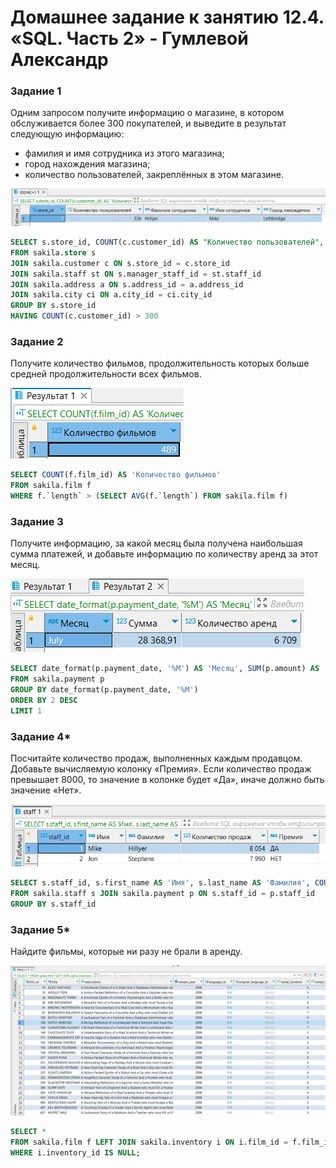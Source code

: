 # Домашнее задание к занятию 12.4. «SQL. Часть 2» - Гумлевой Александр

### Задание 1

Одним запросом получите информацию о магазине, в котором обслуживается более 300 покупателей, и выведите в результат следующую информацию: 
- фамилия и имя сотрудника из этого магазина;
- город нахождения магазина;
- количество пользователей, закреплённых в этом магазине.

![Задание 1](./img/img-1.png)  

```sql
SELECT s.store_id, COUNT(c.customer_id) AS "Количество пользователей", st.last_name AS "Фамилия сотрудника", st.first_name AS "Имя сотрудника", ci.city AS "Город нахождения"
FROM sakila.store s
JOIN sakila.customer c ON s.store_id = c.store_id
JOIN sakila.staff st ON s.manager_staff_id = st.staff_id 
JOIN sakila.address a ON s.address_id = a.address_id
JOIN sakila.city ci ON a.city_id = ci.city_id
GROUP BY s.store_id
HAVING COUNT(c.customer_id) > 300
```

### Задание 2

Получите количество фильмов, продолжительность которых больше средней продолжительности всех фильмов.

![Задание 2](./img/img-2.png)

```sql
SELECT COUNT(f.film_id) AS 'Количество фильмов'
FROM sakila.film f
WHERE f.`length` > (SELECT AVG(f.`length`) FROM sakila.film f)
```

### Задание 3

Получите информацию, за какой месяц была получена наибольшая сумма платежей, и добавьте информацию по количеству аренд за этот месяц.

![Задание 2](./img/img-3.png)

```sql
SELECT date_format(p.payment_date, '%M') AS 'Месяц', SUM(p.amount) AS 'Сумма', COUNT(p.rental_id) AS 'Количество аренд'
FROM sakila.payment p
GROUP BY date_format(p.payment_date, '%M')
ORDER BY 2 DESC 
LIMIT 1
```

### Задание 4*

Посчитайте количество продаж, выполненных каждым продавцом. Добавьте вычисляемую колонку «Премия». Если количество продаж превышает 8000, то значение в колонке будет «Да», иначе должно быть значение «Нет».

![Задание 4](./img/img-4.png)

```sql
SELECT s.staff_id, s.first_name AS 'Имя', s.last_name AS 'Фамилия', COUNT(p.payment_id) AS 'Количество продаж', IF(COUNT(p.payment_id)>8000, 'ДА', 'НЕТ') AS 'Премия'
FROM sakila.staff s JOIN sakila.payment p ON s.staff_id = p.staff_id
GROUP BY s.staff_id
```

### Задание 5*

Найдите фильмы, которые ни разу не брали в аренду.

![Задание 5](./img/img-5.png)

```sql
SELECT *
FROM sakila.film f LEFT JOIN sakila.inventory i ON i.film_id = f.film_id
WHERE i.inventory_id IS NULL;
```